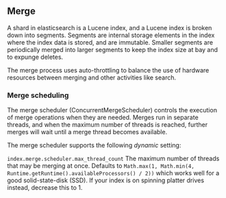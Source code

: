 ## Merge

A shard in elasticsearch is a Lucene index, and a Lucene index is broken down into segments. Segments are internal storage elements in the index where the index data is stored, and are immutable. Smaller segments are periodically merged into larger segments to keep the index size at bay and to expunge deletes.

The merge process uses auto-throttling to balance the use of hardware resources between merging and other activities like search.

### Merge scheduling

The merge scheduler (ConcurrentMergeScheduler) controls the execution of merge operations when they are needed. Merges run in separate threads, and when the maximum number of threads is reached, further merges will wait until a merge thread becomes available.

The merge scheduler supports the following _dynamic_ setting:

`index.merge.scheduler.max_thread_count`
     The maximum number of threads that may be merging at once. Defaults to `Math.max(1, Math.min(4, Runtime.getRuntime().availableProcessors() / 2))` which works well for a good solid-state-disk (SSD). If your index is on spinning platter drives instead, decrease this to 1. 

